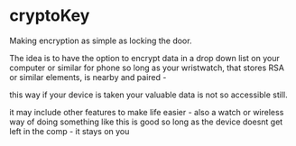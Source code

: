 # cryptoKey

Making encryption as simple as locking the door.

The idea is to have the option to encrypt data in a drop down list on your computer or similar for phone so long as your wristwatch, 
that stores RSA or similar elements, is nearby and paired -

this way if your device is taken your valuable data is not so accessible still.

it may include other features to make life easier - also a watch or wireless way of doing something like this is good so long as the device doesnt get left in the comp - it stays on you
